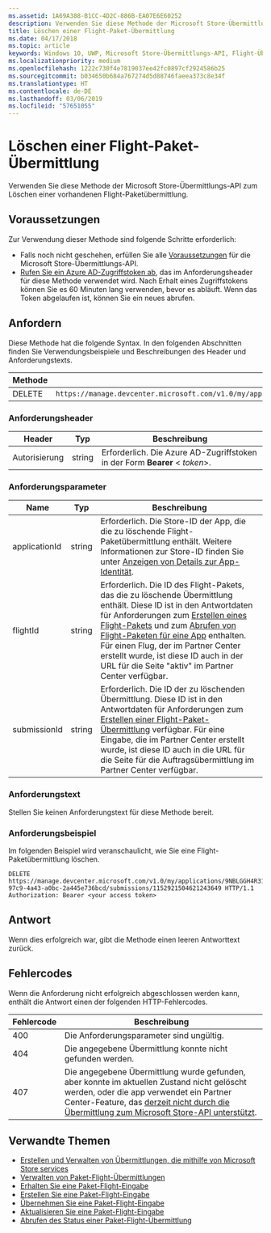 ```yaml
---
ms.assetid: 1A69A388-B1CC-4D2C-886B-EA07E6E60252
description: Verwenden Sie diese Methode der Microsoft Store-Übermittlungs-API zum Löschen einer vorhandenen Flight-Paketübermittlung.
title: Löschen einer Flight-Paket-Übermittlung
ms.date: 04/17/2018
ms.topic: article
keywords: Windows 10, UWP, Microsoft Store-Übermittlungs-API, Flight-Übermittlungen, löschen, Flight-Paket
ms.localizationpriority: medium
ms.openlocfilehash: 1222c730f4e7819037ee42fc0897cf2924586b25
ms.sourcegitcommit: b034650b684a767274d5d88746faeea373c8e34f
ms.translationtype: HT
ms.contentlocale: de-DE
ms.lasthandoff: 03/06/2019
ms.locfileid: "57651055"
---
```

# <a name="delete-a-package-flight-submission"></a>Löschen einer Flight-Paket-Übermittlung

Verwenden Sie diese Methode der Microsoft Store-Übermittlungs-API zum Löschen einer vorhandenen Flight-Paketübermittlung.

## <a name="prerequisites"></a>Voraussetzungen

Zur Verwendung dieser Methode sind folgende Schritte erforderlich:

* Falls noch nicht geschehen, erfüllen Sie alle [Voraussetzungen](create-and-manage-submissions-using-windows-store-services.md#prerequisites) für die Microsoft Store-Übermittlungs-API.
* [Rufen Sie ein Azure AD-Zugriffstoken ab](create-and-manage-submissions-using-windows-store-services.md#obtain-an-azure-ad-access-token), das im Anforderungsheader für diese Methode verwendet wird. Nach Erhalt eines Zugriffstokens können Sie es 60 Minuten lang verwenden, bevor es abläuft. Wenn das Token abgelaufen ist, können Sie ein neues abrufen.

## <a name="request"></a>Anfordern

Diese Methode hat die folgende Syntax. In den folgenden Abschnitten finden Sie Verwendungsbeispiele und Beschreibungen des Header und Anforderungstexts.

| Methode | Anforderungs-URI                                                      |
|--------|------------------------------------------------------------------|
| DELETE    | ```https://manage.devcenter.microsoft.com/v1.0/my/applications/{applicationid}/flights/{flightId}/submissions/{submissionId}``` |


### <a name="request-header"></a>Anforderungsheader

| Header        | Typ   | Beschreibung                                                                 |
|---------------|--------|-----------------------------------------------------------------------------|
| Autorisierung | string | Erforderlich. Die Azure AD-Zugriffstoken in der Form **Bearer** &lt; *token*&gt;. |


### <a name="request-parameters"></a>Anforderungsparameter

| Name        | Typ   | Beschreibung                                                                 |
|---------------|--------|-----------------------------------------------------------------------------|
| applicationId | string | Erforderlich. Die Store-ID der App, die die zu löschende Flight-Paketübermittlung enthält. Weitere Informationen zur Store-ID finden Sie unter [Anzeigen von Details zur App-Identität](https://msdn.microsoft.com/windows/uwp/publish/view-app-identity-details).  |
| flightId | string | Erforderlich. Die ID des Flight-Pakets, das die zu löschende Übermittlung enthält. Diese ID ist in den Antwortdaten für Anforderungen zum [Erstellen eines Flight-Pakets](create-a-flight.md) und zum [Abrufen von Flight-Paketen für eine App](get-flights-for-an-app.md) enthalten. Für einen Flug, der im Partner Center erstellt wurde, ist diese ID auch in der URL für die Seite "aktiv" im Partner Center verfügbar.  |
| submissionId | string | Erforderlich. Die ID der zu löschenden Übermittlung. Diese ID ist in den Antwortdaten für Anforderungen zum [Erstellen einer Flight-Paket-Übermittlung](create-a-flight-submission.md) verfügbar. Für eine Eingabe, die im Partner Center erstellt wurde, ist diese ID auch in die URL für die Seite für die Auftragsübermittlung im Partner Center verfügbar.  |


### <a name="request-body"></a>Anforderungstext

Stellen Sie keinen Anforderungstext für diese Methode bereit.


### <a name="request-example"></a>Anforderungsbeispiel

Im folgenden Beispiel wird veranschaulicht, wie Sie eine Flight-Paketübermittlung löschen.

```
DELETE https://manage.devcenter.microsoft.com/v1.0/my/applications/9NBLGGH4R315/flights/43e448df-97c9-4a43-a0bc-2a445e736bcd/submissions/1152921504621243649 HTTP/1.1
Authorization: Bearer <your access token>
```

## <a name="response"></a>Antwort

Wenn dies erfolgreich war, gibt die Methode einen leeren Antworttext zurück.

## <a name="error-codes"></a>Fehlercodes

Wenn die Anforderung nicht erfolgreich abgeschlossen werden kann, enthält die Antwort einen der folgenden HTTP-Fehlercodes.

| Fehlercode |  Beschreibung   |
|--------|------------------|
| 400  | Die Anforderungsparameter sind ungültig. |
| 404  | Die angegebene Übermittlung konnte nicht gefunden werden. |
| 407  | Die angegebene Übermittlung wurde gefunden, aber konnte im aktuellen Zustand nicht gelöscht werden, oder die app verwendet ein Partner Center-Feature, das [derzeit nicht durch die Übermittlung zum Microsoft Store-API unterstützt](create-and-manage-submissions-using-windows-store-services.md#not_supported). |


## <a name="related-topics"></a>Verwandte Themen

* [Erstellen und Verwalten von Übermittlungen, die mithilfe von Microsoft Store services](create-and-manage-submissions-using-windows-store-services.md)
* [Verwalten von Paket-Flight-Übermittlungen](manage-flight-submissions.md)
* [Erhalten Sie eine Paket-Flight-Eingabe](get-a-flight-submission.md)
* [Erstellen Sie eine Paket-Flight-Eingabe](create-a-flight-submission.md)
* [Übernehmen Sie eine Paket-Flight-Eingabe](commit-a-flight-submission.md)
* [Aktualisieren Sie eine Paket-Flight-Eingabe](update-a-flight-submission.md)
* [Abrufen des Status einer Paket-Flight-Übermittlung](get-status-for-a-flight-submission.md)
